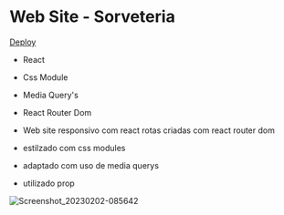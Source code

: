 # Web Site - Sorveteria

[Deploy](https://website-react-sorveteria.vercel.app/sobre) 

- React
- Css Module
- Media Query's
- React Router Dom

- Web site responsivo com react
 rotas criadas com react router dom
- estilzado com css modules
- adaptado com uso de media querys
- utilizado prop


![Screenshot_20230202-085642](https://user-images.githubusercontent.com/118133517/216366844-80eafc9b-f060-44be-a334-9899554b9f6f.png)
